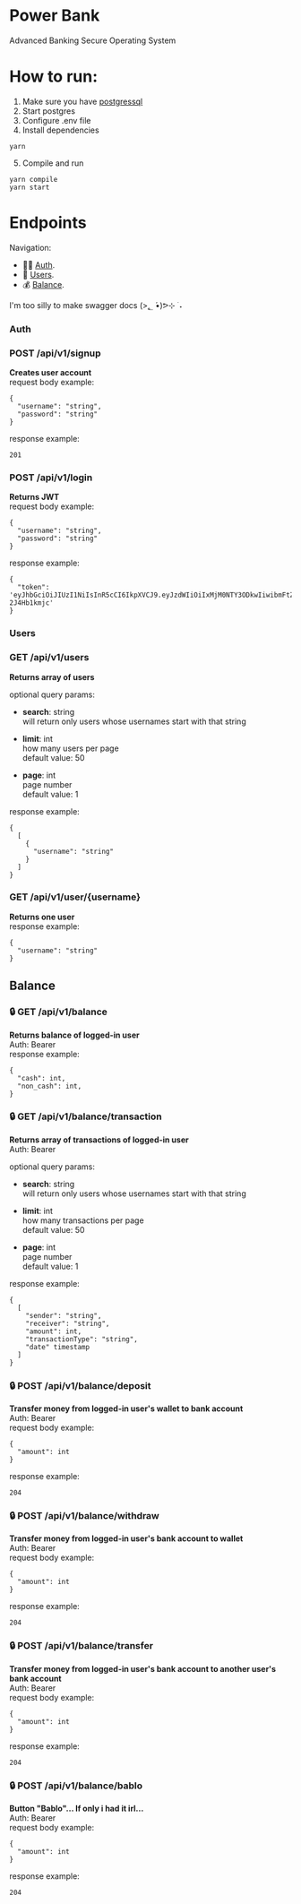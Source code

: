 # Power Bank
Advanced Banking Secure Operating System
  
# How to run:

1. Make sure you have [postgressql](https://www.postgresql.org/download)  
2. Start postgres
3. Configure .env file  
4. Install dependencies
```
yarn 
```
5. Compile and run
```
yarn compile
yarn start
```

# Endpoints
Navigation:  
- :policewoman: [Auth](#auth). 
- :woman: [Users](#users).
- :moneybag: [Balance](#balance).
   
I'm too silly to make swagger docs (>؂ •́)ᕗ⊹ ࣪ ˖

### Auth 
### POST /api/v1/signup
**Creates user account**  
request body example:
```
{
  "username": "string",
  "password": "string"
}
```
response example:
```
201
```

### POST /api/v1/login
**Returns JWT**  
request body example:
```
{
  "username": "string",
  "password": "string"
}
```
response example:
```
{
  "token": 'eyJhbGciOiJIUzI1NiIsInR5cCI6IkpXVCJ9.eyJzdWIiOiIxMjM0NTY3ODkwIiwibmFtZSI6Im1hZG9rYSIsImlhdCI6MTUxNjIzOTAyMn0.JjCjhHC4sZBVpcFUUtT5PVHXQQtIv1AC-2J4Hb1kmjc'
}
```
### Users
### GET /api/v1/users
**Returns array of users**   
  
optional query params:   
  - **search**: string    
      will return only users whose usernames start with that string
      
  - **limit**: int  
      how many users per page   
      default value: 50
        
  - **page**: int   
      page number  
      default value: 1 
    
response example:  
```
{
  [
    {
      "username": "string"
    }
  ]
}
```

### GET /api/v1/user/{username}
**Returns one user**  
response example:  
```
{
  "username": "string"
}
```

## Balance 
### :lock: GET /api/v1/balance  
**Returns balance of logged-in user**  
Auth: Bearer  
response example:  
```
{
  "cash": int,
  "non_cash": int,
}
```

### :lock: GET /api/v1/balance/transaction
**Returns array of transactions of logged-in user**  
Auth: Bearer  
   
optional query params:  
  - **search**: string    
      will return only users whose usernames start with that string
      
  - **limit**: int  
      how many transactions per page  
      default value: 50
        
  - **page**: int   
      page number  
      default value: 1
    
response example:  
```
{
  [
    "sender": "string",
    "receiver": "string",
    "amount": int,
    "transactionType": "string",
    "date" timestamp
  ]
}
```

### :lock: POST /api/v1/balance/deposit 
**Transfer money from logged-in user's wallet to bank account**  
Auth: Bearer  
request body example:  
```
{
  "amount": int
}
```
response example:  
```
204
```

### :lock: POST /api/v1/balance/withdraw 
**Transfer money from logged-in user's bank account to wallet**  
Auth: Bearer  
request body example:  
```
{
  "amount": int
}
```
response example:  
```
204
```

### :lock: POST /api/v1/balance/transfer 
**Transfer money from logged-in user's bank account to another user's bank account**  
Auth: Bearer  
request body example: 
```
{
  "amount": int
}
```
response example:  
```
204
```

### :lock: POST /api/v1/balance/bablo 
**Button "Bablo"... If only i had it irl...**  
Auth: Bearer  
request body example: 
```
{
  "amount": int
}
```
response example:  
```
204
``` 
    




  

